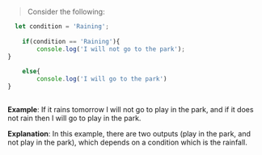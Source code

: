 > Consider the following:
```javascript
  let condition = 'Raining';
 
    if(condition == 'Raining'){
   	    console.log('I will not go to the park');
}
      
    else{
   	    console.log('I will go to the park')
}
 
```

**Example**:
    If it rains tomorrow I will not go to play in the park, and if it does not rain then I will go to play in the park.
	

**Explanation**:
    In this example, there are two outputs (play in the park, and not play in the park), which depends on a condition which is the rainfall.



